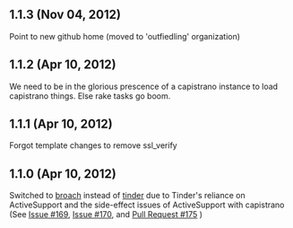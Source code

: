 ## 1.1.3 (Nov 04, 2012)

Point to new github home (moved to 'outfiedling' organization)

## 1.1.2 (Apr 10, 2012)

We need to be in the glorious prescence of a capistrano instance to load capistrano things. Else rake tasks go boom.

## 1.1.1 (Apr 10, 2012)

Forgot template changes to remove ssl_verify

## 1.1.0 (Apr 10, 2012)

Switched to [broach](https://github.com/Manfred/broach) instead of [tinder](https://github.com/collectiveidea/tinder) due to Tinder's reliance on ActiveSupport and the side-effect issues of ActiveSupport with capistrano (See [Issue #169](https://github.com/capistrano/capistrano/issues/169), [Issue #170](https://github.com/capistrano/capistrano/issues/170), and [Pull Request #175](https://github.com/capistrano/capistrano/pull/175) )
